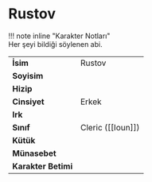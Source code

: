 # Rustov   
  
  
!!! note inline "Karakter Notları"  
	Her şeyi bildiği söylenen abi.  
  
  
<table><tr><td><b>İsim</b></td><td>Rustov</td></tr>  
<tr><td><b>Soyisim</b></td><td></td></tr>  
<tr><td><b>Hizip</b></td><td></td></tr>  
<tr><td><b>Cinsiyet</b></td><td>Erkek</td></tr>  
<tr><td><b>Irk</b></td><td></td></tr>  
<tr><td><b>Sınıf</b></td><td>Cleric ([[Ioun]])</td></tr>  
<tr><td><b>Kütük</b></td><td></td></tr>  
<tr><td><b>Münasebet</b></td><td></td></tr>  
<tr><td><b>Karakter Betimi</b></td><td></td></tr>  
</table>